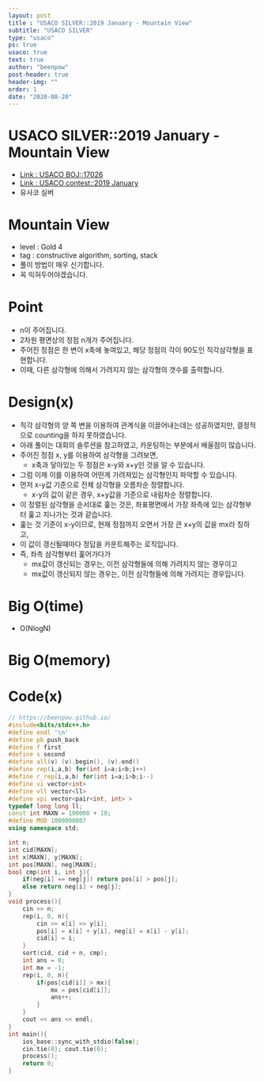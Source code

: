```yaml
---
layout: post
title : "USACO SILVER::2019 January - Mountain View"
subtitle: "USACO SILVER"
type: "usaco"
ps: true
usaco: true
text: true
author: "beenpow"
post-header: true
header-img: ""
order: 1
date: "2020-08-20"
---
```


# USACO SILVER::2019 January - Mountain View
- [Link : USACO BOJ::17026](https://www.acmicpc.net/problem/17026)
- [Link : USACO contest::2019 January](http://www.usaco.org/index.php?page=jan19results)
- 유사코 실버

# Mountain View

- level : Gold 4
- tag : constructive algorithm, sorting, stack
- 풀이 방법이 매우 신기합니다.
- 꼭 익혀두어야겠습니다.

# Point
- n이 주어집니다.
- 2차원 평면상의 정점 n개가 주어집니다.
- 주어진 정점은 한 변이 x축에 놓여있고, 해당 정점의 각이 90도인 직각삼각형을 표현합니다.
- 이때, 다른 삼각형에 의해서 가려지지 않는 삼각형의 갯수를 출력합니다.

# Design(x)
- 직각 삼각형의 양 쪽 변을 이용하여 관계식을 이끌어내는데는 성공하였지만, 결정적으로 counting을 하지 못하였습니다.
- 아래 풀이는 대회의 솔루션을 참고하였고, 카운팅하는 부분에서 배울점이 많습니다.
- 주어진 정점 x, y를 이용하여 삼각형을 그려보면,
  - x축과 닿아있는 두 정점은 x-y와 x+y인 것을 알 수 있습니다.
- 그럼 이제 이를 이용하여 어떤게 가려져있는 삼각형인지 파악할 수 있습니다.
- 먼저 x-y값 기준으로 전체 삼각형을 오름차순 정렬합니다.
  - x-y의 값이 같은 경우, x+y값을 기준으로 내림차순 정렬합니다.
- 이 정렬된 삼각형을 순서대로 훑는 것은, 좌표평면에서 가장 좌측에 있는 삼각형부터 훑고 지나가는 것과 같습니다.
- 훑는 것 기준이 x-y이므로, 현재 정점까지 오면서 가장 큰 x+y의 값을 mx라 칭하고, 
- 이 값이 갱신될때마다 정답을 카운트해주는 로직입니다.
- 즉, 좌측 삼각형부터 훑어가다가
  - mx값이 갱신되는 경우는, 이전 삼각형들에 의해 가려지지 않는 경우이고
  - mx값이 갱신되지 않는 경우는, 이전 삼각형들에 의해 가려지는 경우입니다.

# Big O(time)
- O(NlogN)

# Big O(memory)

# Code(x)

```cpp
// https://beenpow.github.io/
#include<bits/stdc++.h>
#define endl '\n'
#define pb push_back
#define f first
#define s second
#define all(v) (v).begin(), (v).end()
#define rep(i,a,b) for(int i=a;i<b;i++)
#define r_rep(i,a,b) for(int i=a;i>b;i--)
#define vi vector<int>
#define vll vector<ll>
#define vpi vector<pair<int, int> >
typedef long long ll;
const int MAXN = 100000 + 10;
#define MOD 1000000007
using namespace std;

int n;
int cid[MAXN];
int x[MAXN], y[MAXN];
int pos[MAXN], neg[MAXN];
bool cmp(int i, int j){
    if(neg[i] == neg[j]) return pos[i] > pos[j];
    else return neg[i] < neg[j];
}
void process(){
    cin >> n;
    rep(i, 0, n){
        cin >> x[i] >> y[i];
        pos[i] = x[i] + y[i], neg[i] = x[i] - y[i];
        cid[i] = i;
    }
    sort(cid, cid + n, cmp);
    int ans = 0;
    int mx = -1;
    rep(i, 0, n){
        if(pos[cid[i]] > mx){
            mx = pos[cid[i]];
            ans++;
        }
    }
    cout << ans << endl;
}
int main(){
    ios_base::sync_with_stdio(false);
    cin.tie(0); cout.tie(0);
    process();
    return 0;
}
```
